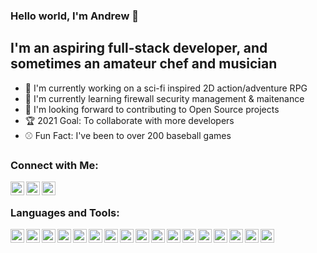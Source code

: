 ### Hello world, I'm Andrew :wave:

## I'm an aspiring full-stack developer, and sometimes an amateur chef and musician
- :robot: I'm currently working on a sci-fi inspired 2D action/adventure RPG
- :closed_lock_with_key: I'm currently learning firewall security management & maitenance
- :handshake: I'm looking forward to contributing to Open Source projects 
- :trophy: 2021 Goal: To collaborate with more developers
- :baseball: Fun Fact: I've been to over 200 baseball games

### Connect with Me:

[<img align="left" alt="Andrew | Facebook" width="22px" src="https://cdn.jsdelivr.net/npm/simple-icons@v3/icons/facebook.svg" />][facebook]
[<img align="left" alt="Andrew | Twitter" width="22px" src="https://cdn.jsdelivr.net/npm/simple-icons@v3/icons/twitter.svg" />][twitter]
[<img align="left" alt="Andrew | Youtube" width="22px" src="https://cdn.jsdelivr.net/npm/simple-icons@v3/icons/instagram.svg" />][instagram]

<br />

### Languages and Tools:

<img align="left" alt="Visual Code Studio" width="22px" src="https://simpleicons.org/icons/visualstudiocode.svg" />
<img align="left" alt="Eclipse IDE" width="22px" src="https://simpleicons.org/icons/eclipseide.svg" />
<img align="left" alt="JetBrains" width="22px" src="https://simpleicons.org/icons/jetbrains.svg" />
<img align="left" alt="Java" width="22px" src="https://simpleicons.org/icons/java.svg" />
<img align="left" alt="Python" width="22px" src="https://simpleicons.org/icons/python.svg" />
<img align="left" alt="MySQL" width="22px" src="https://simpleicons.org/icons/mysql.svg" />
<img align="left" alt="PostgreSQL" width="22px" src="https://simpleicons.org/icons/postgresql.svg" />
<img align="left" alt="SQLite" width="22px" src="https://simpleicons.org/icons/sqlite.svg" />
<img align="left" alt="HTML5" width="22px" src="https://simpleicons.org/icons/html5.svg" />
<img align="left" alt="JavaScript" width="22px" src="https://simpleicons.org/icons/javascript.svg" />
<img align="left" alt="PHP" width="22px" src="https://simpleicons.org/icons/php.svg" />
<img align="left" alt="CSS" width="22px" src="https://simpleicons.org/icons/css3.svg" />
<img align="left" alt="Git" width="22px" src="https://simpleicons.org/icons/git.svg" />
<img align="left" alt="GitHub" width="22px" src="https://simpleicons.org/icons/github.svg" />
<img align="left" alt="Android" width="22px" src="https://simpleicons.org/icons/android.svg" />
<img align="left" alt="Android Studio" width="22px" src="https://simpleicons.org/icons/androidstudio.svg" />
<img align="left" alt="Linux" width="22px" src="https://simpleicons.org/icons/linux.svg" />

<br />
<br />

[facebook]: https://www.facebook.com/andrewdheld
[twitter]: https://twitter.com/andrewheld
[instagram]: https://www.instagram.com/andrewheld616/
